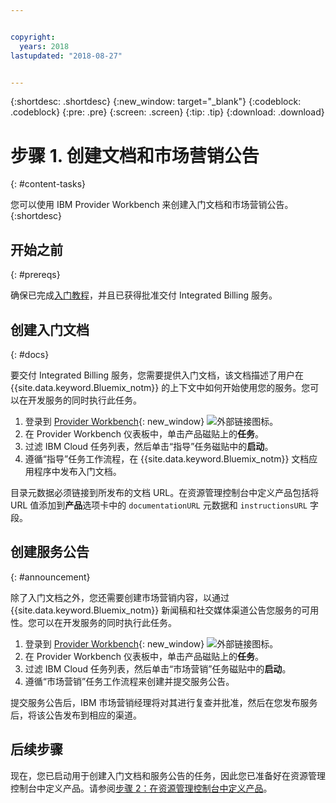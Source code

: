 ```yaml
---


copyright:
  years: 2018
lastupdated: "2018-08-27"


---
```


{:shortdesc: .shortdesc}
{:new_window: target="_blank"}
{:codeblock: .codeblock}
{:pre: .pre}
{:screen: .screen}
{:tip: .tip}
{:download: .download}

# 步骤 1. 创建文档和市场营销公告
{: #content-tasks}

您可以使用 IBM Provider Workbench 来创建入门文档和市场营销公告。
{:shortdesc}

## 开始之前
{: #prereqs}

确保已完成[入门教程](/docs/third-party/index.html)，并且已获得批准交付 Integrated Billing 服务。

## 创建入门文档
{: #docs}

要交付 Integrated Billing 服务，您需要提供入门文档，该文档描述了用户在 {{site.data.keyword.Bluemix_notm}} 的上下文中如何开始使用您的服务。您可以在开发服务的同时执行此任务。

1. 登录到 [Provider Workbench](https://www.ibm.com/marketplace/workbench/){: new_window} ![外部链接图标](../icons/launch-glyph.svg "外部链接图标")。
2. 在 Provider Workbench 仪表板中，单击产品磁贴上的**任务**。
3. 过滤 IBM Cloud 任务列表，然后单击“指导”任务磁贴中的**启动**。
4. 遵循“指导”任务工作流程，在 {{site.data.keyword.Bluemix_notm}} 文档应用程序中发布入门文档。

目录元数据必须链接到所发布的文档 URL。在资源管理控制台中定义产品包括将 URL 值添加到**产品**选项卡中的 `documentationURL` 元数据和 `instructionsURL` 字段。

## 创建服务公告
{: #announcement}

除了入门文档之外，您还需要创建市场营销内容，以通过 {{site.data.keyword.Bluemix_notm}} 新闻稿和社交媒体渠道公告您服务的可用性。您可以在开发服务的同时执行此任务。

1. 登录到 [Provider Workbench](https://www.ibm.com/marketplace/workbench/){: new_window} ![外部链接图标](../icons/launch-glyph.svg "外部链接图标")。
2. 在 Provider Workbench 仪表板中，单击产品磁贴上的**任务**。
3. 过滤 IBM Cloud 任务列表，然后单击“市场营销”任务磁贴中的**启动**。
4. 遵循“市场营销”任务工作流程来创建并提交服务公告。

提交服务公告后，IBM 市场营销经理将对其进行复查并批准，然后在您发布服务后，将该公告发布到相应的渠道。

## 后续步骤

现在，您已启动用于创建入门文档和服务公告的任务，因此您已准备好在资源管理控制台中定义产品。请参阅[步骤 2：在资源管理控制台中定义产品](/docs/third-party/cis2-rmc-define.html)。
